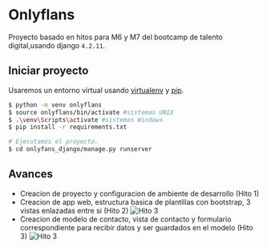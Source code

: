 # Onlyflans

Proyecto basado en hitos para M6 y M7 del bootcamp de talento digital,usando django `4.2.11`.

## Iniciar proyecto

Usaremos un entorno virtual usando [virtualenv](https://virtualenv.pypa.io) y [pip](https://pip.pypa.io).

```bash
$ python -m venv onlyflans
$ source onlyflans/bin/activate #sistemas UNIX
$ .\venv\Scripts\activate #sistemas Windows
$ pip install -r requirements.txt

# Ejecutamos el proyecto.
$ cd onlyfans_django/manage.py runserver
```

## Avances 

* Creacion de proyecto y configuracion de ambiente de desarrollo (Hito 1)
* Creacion de app web, estructura basica de plantillas con bootstrap, 3 vistas enlazadas entre si (Hito 2)
![Hito 3](https://r2.trinum.xyz/django-inicio-hito2.png)
* Creacion de modelo de contacto, vista de contacto y formulario correspondiente para recibir datos y ser guardados en el modelo (Hito 3)
![Hito 3](https://r2.trinum.xyz/django-form-hito3.png)
